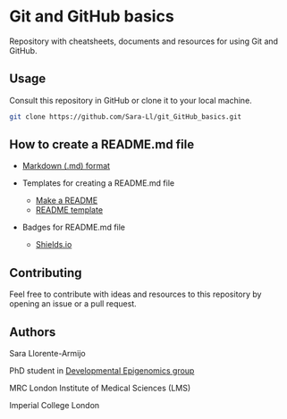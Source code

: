 # Git and GitHub basics
Repository with cheatsheets, documents and resources for using Git and GitHub.

## Usage
Consult this repository in GitHub or clone it to your local machine.

```bash
git clone https://github.com/Sara-Ll/git_GitHub_basics.git
```

## How to create a README.md file

- [Markdown (.md) format](https://docs.github.com/en/get-started/writing-on-github/getting-started-with-writing-and-formatting-on-github/basic-writing-and-formatting-syntax)

- Templates for creating a README.md file
    - [Make a README](https://www.makeareadme.com/)
    - [README template](https://gist.github.com/PurpleBooth/109311bb0361f32d87a2)

- Badges for README.md file
    - [Shields.io](https://shields.io/)


## Contributing
Feel free to contribute with ideas and resources to this repository by opening an issue or a pull request.

## Authors
Sara Llorente-Armijo

PhD student in [Developmental Epigenomics group](https://lms.mrc.ac.uk/research-group/developmental-epigenomics/)

MRC London Institute of Medical Sciences (LMS)

Imperial College London 
    
